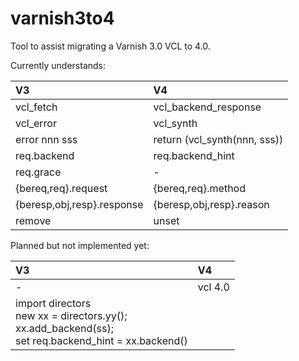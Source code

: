 varnish3to4
===========

Tool to assist migrating a Varnish 3.0 VCL to 4.0.

Currently understands:

V3 | V4
:-- | :--
vcl_fetch | vcl_backend_response
vcl_error | vcl_synth
error nnn sss | return (vcl_synth(nnn, sss))
req.backend | req.backend_hint |
req.grace | -
{bereq,req}.request | {bereq,req}.method
{beresp,obj,resp}.response | {beresp,obj,resp}.reason
remove | unset

Planned but not implemented yet:

V3 | V4
:-- | :--
- | vcl 4.0
 | import directors<br/>new xx = directors.yy();<br/>xx.add_backend(ss);<br/>set req.backend_hint = xx.backend()
